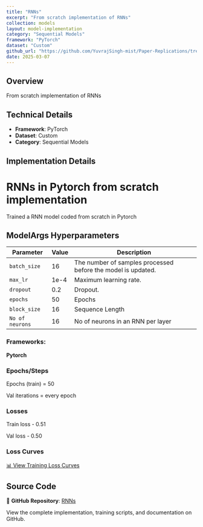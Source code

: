 ```yaml
---
title: "RNNs"
excerpt: "From scratch implementation of RNNs"
collection: models
layout: model-implementation
category: "Sequential Models"
framework: "PyTorch"
dataset: "Custom"
github_url: "https://github.com/YuvrajSingh-mist/Paper-Replications/tree/master/RNNs"
date: 2025-03-07
---
```


## Overview
From scratch implementation of RNNs

## Technical Details
- **Framework**: PyTorch
- **Dataset**: Custom
- **Category**: Sequential Models

## Implementation Details

# RNNs in Pytorch from scratch implementation

Trained a RNN model coded from scratch in Pytorch 

## ModelArgs Hyperparameters

| Parameter    | Value    | Description                                                                 
|--------------|----------|-----------------------------------------------------------------------------|
| `batch_size` | 16       | The number of samples processed before the model is updated.                |
| `max_lr`     | 1e-4     | Maximum learning rate.                                                      |
| `dropout`    | 0.2      | Dropout.                                                                    |
| `epochs`     | 50       | Epochs                                                                      |           
| `block_size` | 16      | Sequence Length                                       |
| `No of neurons`| 16      | No of neurons in an RNN per layer                                          |    

### Frameworks:
**Pytorch**

### Epochs/Steps
Epochs (train) = 50

Val iterations = every epoch

### Losses

Train loss - 0.51 

Val loss - 0.50

### Loss Curves

[📊 View Training Loss Curves](https://raw.githubusercontent.com/YuvrajSingh-mist/Paper-Replications/master/RNNs/img/loss_curves.jpg)

## Source Code
📁 **GitHub Repository**: [RNNs](https://github.com/YuvrajSingh-mist/Paper-Replications/tree/master/RNNs)

View the complete implementation, training scripts, and documentation on GitHub.
